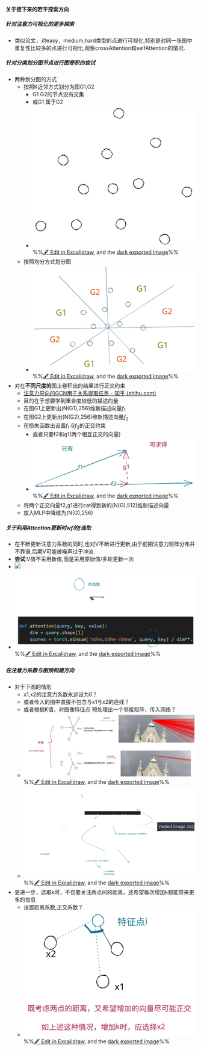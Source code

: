 #### 关于接下来的若干探索方向
##### 针对注意力可视化的更多探索
- 类似论文，对easy，medium,hard类型的点进行可视化,特别是对同一张图中重复性比较多的点进行可视化,观察crossAttention和selfAttention的情况.
##### 针对分类划分图节点进行图卷积的尝试
- 两种划分图的方式
	- 按照K近邻方式划分为图G1,G2
		- G1 G2的节点没有交集
		- 或G1 属于G2
		- ![](attachments/2023-01-12%202023-01-12%2022.02.34.excalidraw.svg)%%[🖋 Edit in Excalidraw](attachments/2023-01-12%202023-01-12%2022.02.34.excalidraw.md), and the [dark exported image](attachments/2023-01-12%202023-01-12%2022.02.34.excalidraw.dark.svg)%%
	- 按照均分方式划分图
		- ![](attachments/2023-01-12%202023-01-12%2022.07.09.excalidraw.svg)%%[🖋 Edit in Excalidraw](attachments/2023-01-12%202023-01-12%2022.07.09.excalidraw.md), and the [dark exported image](attachments/2023-01-12%202023-01-12%2022.07.09.excalidraw.dark.svg)%%
- 对在**不同尺度的**图上卷积出的结果进行正交约束
	- [注意力导向的GCN用于关系提取任务 - 知乎 (zhihu.com)](https://zhuanlan.zhihu.com/p/139350840)
	- 目的在于想要学到重合度较低的描述向量
	- 在图G1上更新出(N(G1),256)维新描述向量$f_{1}$
	- 在图G2上更新出(N(G2),256)维新描述向量$f_{2}$
	- 在损失函数出设置$f_{1}与f_{2}$的正交约束
		- 或者只要f2和g1(两个相互正交的向量)
		- ![](attachments/2023-01-12%202023-01-12%2022.17.37.excalidraw.svg)%%[🖋 Edit in Excalidraw](attachments/2023-01-12%202023-01-12%2022.17.37.excalidraw.md), and the [dark exported image](attachments/2023-01-12%202023-01-12%2022.17.37.excalidraw.dark.svg)%%
	- 将两个正交向量f2,g1进行cat得到新的(N(G),512)维新描述向量
	- 放入MLP中降维为(N(G),256)
##### 关于利用Attention更新时wf的f选取
- 在不断更新注意力系数的同时,也对V不断进行更新,由于前期注意力矩阵分布并不靠谱,后期V可能被噪声过于冲淡.
- **尝试**:V值不采用新值,而是采用原始值/多轮更新一次
- ![](attachments/Pasted%20image%2020230109173744.png)
- ![](attachments/2023-01-12%202023-01-12%2021.56.33.excalidraw.svg)
%%[🖋 Edit in Excalidraw](attachments/2023-01-12%202023-01-12%2021.56.33.excalidraw.md), and the [dark exported image](attachments/2023-01-12%202023-01-12%2021.56.33.excalidraw.dark.svg)%%
##### 在注意力系数与图预构建方向
- 对于下图的情形
	- x1,x2的注意力系数永远设为0？
	- 或者传入的图中直接不包含与x1与x2的连线？
	- 或者根据K值，对图像特征点 预处理出一个邻接矩阵，传入网络？
	- ![](attachments/2023-01-11%202023-01-11%2015.50.45.excalidraw.svg)%%[🖋 Edit in Excalidraw](attachments/2023-01-11%202023-01-11%2015.50.45.excalidraw.md), and the [dark exported image](attachments/2023-01-11%202023-01-11%2015.50.45.excalidraw.dark.svg)%%
	- ![](attachments/2023-01-11%202023-01-12%2018.28.58.excalidraw.svg)%%[🖋 Edit in Excalidraw](attachments/2023-01-11%202023-01-12%2018.28.58.excalidraw.md), and the [dark exported image](attachments/2023-01-11%202023-01-12%2018.28.58.excalidraw.dark.svg)%%
- 更进一步，选取k时，不仅要关注两点间的距离，还希望每次增加k都能带来更多的信息
	- 设置距离系数,正交系数？
	- ![](attachments/2023-01-11%202023-01-11%2016.28.15.excalidraw.svg)%%[🖋 Edit in Excalidraw](attachments/2023-01-11%202023-01-11%2016.28.15.excalidraw.md), and the [dark exported image](attachments/2023-01-11%202023-01-11%2016.28.15.excalidraw.dark.svg)%%

